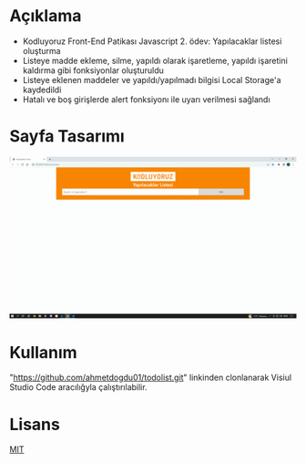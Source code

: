 # Açıklama
- Kodluyoruz Front-End Patikası Javascript 2. ödev: Yapılacaklar listesi oluşturma
- Listeye madde ekleme, silme, yapıldı olarak işaretleme, yapıldı işaretini kaldırma gibi fonksiyonlar oluşturuldu
- Listeye eklenen maddeler ve yapıldı/yapılmadı bilgisi Local Storage'a kaydedildi
- Hatalı ve boş girişlerde alert fonksiyonı ile uyarı verilmesi sağlandı

# Sayfa Tasarımı
![img](/gif/todolist.gif)


# Kullanım
"https://github.com/ahmetdogdu01/todolist.git" linkinden clonlanarak Visiul Studio Code aracılığyla çalıştırılabilir.

# Lisans
[MIT](https://choosealicense.com/licenses/mit/)